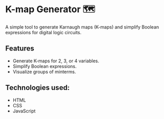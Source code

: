 # K-map Generator 🗺️

A simple tool to generate Karnaugh maps (K-maps) and simplify Boolean expressions for digital logic circuits.

## Features

- Generate K-maps for 2, 3, or 4 variables.
- Simplify Boolean expressions.
- Visualize groups of minterms.

## Technologies used: 

- HTML
- CSS
- JavaScript
